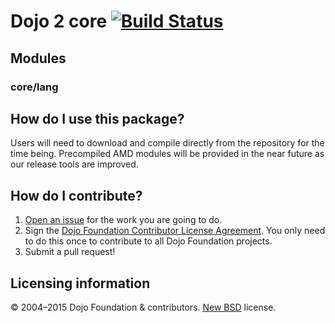 # Dojo 2 core [![Build Status](https://travis-ci.org/dojo/dojo2.png)](https://travis-ci.org/sitepen/platform)

## Modules

### core/lang


## How do I use this package?

Users will need to download and compile directly from the repository for the time being. Precompiled AMD modules will be provided in the near future as our release tools are improved.

## How do I contribute?

1. [Open an issue](https://github.com/sitepen/platform/issues) for the work you are going to do.
2. Sign the [Dojo Foundation Contributor License Agreement](http://dojofoundation.org/about/claForm).
   You only need to do this once to contribute to all Dojo Foundation projects.
3. Submit a pull request!

## Licensing information

© 2004–2015 Dojo Foundation & contributors. [New BSD](http://opensource.org/licenses/BSD-3-Clause) license.
